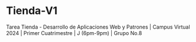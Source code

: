 # Tienda-V1
 Tarea Tienda - Desarrollo de Aplicaciones Web y Patrones | Campus Virtual 2024 | Primer Cuatrimestre | J (6pm-9pm) | Grupo No.8
